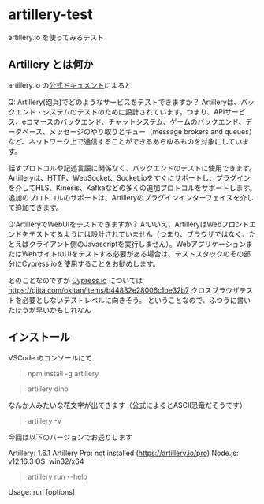 # artillery-test
artillery.io を使ってみるテスト

## Artillery とは何か

artillery.io の[公式ドキュメント](https://artillery.io/docs/guides/overview/why-artillery.html#What-kinds-of-services-can-I-test-with-Artillery)によると

Q: Artillery(砲兵)でどのようなサービスをテストできますか？
Artilleryは、バックエンド・システムのテストのために設計されています。つまり、APIサービス、eコマースのバックエンド、チャットシステム、ゲームのバックエンド、データベース、メッセージのやり取りとキュー（message brokers and queues）など、ネットワーク上で通信することができるあらゆるものを対象にしています。

話すプロトコルや記述言語に関係なく、バックエンドのテストに使用できます。Artilleryは、HTTP、WebSocket、Socket.ioをすぐにサポートし、プラグインを介してHLS、Kinesis、Kafkaなどの多くの追加プロトコルをサポートします。追加のプロトコルのサポートは、Artilleryのプラグインインターフェイスを介して追加できます。

Q:ArtilleryでWebUIをテストできますか？
A:いいえ、ArtilleryはWebフロントエンドをテストするようには設計されていません（つまり、ブラウザではなく、たとえばクライアント側のJavascriptを実行しません）。WebアプリケーションまたはWebサイトのUIをテストする必要がある場合は、テストスタックのその部分にCypress.ioを使用することをお勧めします。

とのことなのですが [Cypress.io](https://www.cypress.io/) については
https://qiita.com/okitan/items/b44882e28006c1be32b7
クロスブラウザテストを必要としないテストレベルに向きそう。
ということなので、ふつうに書いたほうが早いかもしれなん



## インストール

VSCode のコンソールにて

> npm install -g artillery

> artillery dino

なんか人みたいな花文字が出てきます（公式によるとASCII恐竜だそうです）

> artillery -V

今回は以下のバージョンでお送りします

Artillery: 1.6.1
Artillery Pro: not installed (https://artillery.io/pro)
Node.js: v12.16.3
OS: win32/x64

> artillery run --help 


  Usage: run [options] <script>

  Run a test script. Example: `artillery run benchmark.json`

  Options:

    -h, --help                    output usage information
    -t, --target <url>            Set target URL
    -p, --payload <path>          Set payload file (CSV)
    -o, --output <path>           Set file to write stats to (will output to stdout by default)
    -k, --insecure                Allow insecure TLS connections, e.g. with a self-signed cert
    -e, --environment <name>      Specify the environment to be used
    -c, --config <path>           Load test config from a file
    --overrides <JSON>            Object describing parts of the test script to override (experimental)
    -v, --variables <definition>  Set variables for the test dynamically (JSON object)
    -q, --quiet                   Do not print anything to stdout


> artillery run --output report.json my-script.yaml

JSON形式のレポートを取得できる

## テストのための環境をつくる

こちらを参考に「[WebSocket の負荷テストは Artillery でシュッと簡単に実行しよう](https://qiita.com/G-awa/items/5ecffe5bf2b68a1fa221)」…。


> npm install ws

server.js を書きます。

> node server.js

VSCodeのメニュー「Terminal」から「New Terminal」を開きます(Ctrl+Shift+@)。
ターミナルウインドウの右側に「2: Powershell」と表示されて切り替えることができます。
こちらで [wscat](https://github.com/websockets/wscat) をインストールします。

 > npm install -g wscat

 > wscat -c ws://localhost:3000 

これで hello と打てば他のクライアントにブロードキャストされるリピーターができました。

Ctrl+Shift+@でターミナルを増やして、`` wscat -c ws://localhost:3000 `` で接続してたくさん増やしてみましょう。

## Artillery を使用して負荷テストを実行する
さて Artillery を使用して負荷テストをかけてみます。
シナリオファイルを新規作成して scenario.yml として保存しておきます。

```scenario.yml
config:
  target: "ws://localhost:3000"
  phases:
    - duration: 20
      arrivalRate: 10
scenarios:
  - engine: "ws"
    flow:
      - send: "やほ～★"
```

あたらしいターミナルを開いて ``artillery run scenario.yml`` します

```
Started phase 0, duration: 20s @ 11:55:21(+0900) 2020-10-08
Report @ 11:55:31(+0900) 2020-10-08
Elapsed time: 10 seconds
  Scenarios launched:  99
  Scenarios completed: 99
  Requests completed:  99
  Mean response/sec: 10.03
  Response time (msec):
    min: 0.1
    max: 0.5
    median: 0.1
    p95: 0.1
    p99: 0.5
  Codes:
    0: 99

Report @ 11:55:41(+0900) 2020-10-08
Elapsed time: 20 seconds
  Scenarios launched:  100
  Scenarios completed: 100
  Requests completed:  100
  Mean response/sec: 10.02
  Response time (msec):
    min: 0.1
    max: 1.6
    median: 0.1
    p95: 0.1
    p99: 1.1
  Codes:
    0: 100

Report @ 11:55:42(+0900) 2020-10-08
Elapsed time: 20 seconds
  Scenarios launched:  1
  Scenarios completed: 1
  Requests completed:  1
  Mean response/sec: 2
  Response time (msec):
    min: 0.1
    max: 0.1
    median: 0.1
    p95: 0.1
    p99: 0.1
  Codes:
    0: 1

All virtual users finished
Summary report @ 11:55:42(+0900) 2020-10-08
  Scenarios launched:  200
  Scenarios completed: 200
  Requests completed:  200
  Mean response/sec: 9.8
  Response time (msec):
    min: 0.1
    max: 1.6
    median: 0.1
    p95: 0.1
    p99: 0.5
  Scenario counts:
    0: 200 (100%)
  Codes:
    0: 200
```
![shot1.png](shot1.png)


無事に全ターミナルに文字列を送ってくれたようです。

ここでconfigセクションを見直してみます。

 - target : テスト対象のアプリケーションのURI。HTTPアプリケーションの場合、これはすべてのリクエストのベースURL ``http://myapp.staging.local``。 WebSocketサーバーの場合、サーバーのホスト名（およびオプションでポート）``ws://127.0.0.1`` になります。
 - environments : 環境のリストと関連するターゲットURLを指定します。
 - phases : テストの期間とリクエストの頻度を指定します。
 - payload : CSVファイルから変数をインポートするために使用されます。
 - variables : 変数を外部CSVファイルからロードするのではなく、インラインで設定します
 - defaults : すべてのHTTPリクエストに適用されるデフォルトのヘッダーを設定します
 - plugins : プラグインを構成します
 - processor : カスタムJSコードをロードします
 - tls : Artilleryが自己署名証明書を処理する方法を構成します。HTTPリファレンスを参照してください
 - ensure : 待ち時間またはエラー率の成功条件を設定します。CI / CDに役立ちます

というわけで ``phases`` の ``duration: 2`` などすると2回になります。


ペイロードを載せたり、待ち時間を ``think``で追加できるようなのでこれは使えそう（作業はまたの機会に）。

## 参考文献

- [ARTILLERY:Installing](https://artillery.io/docs/guides/getting-started/installing-artillery.html#Installing)
- [WebSocket の負荷テストは Artillery でシュッと簡単に実行しよう @G-awa 2020年03月22日](https://qiita.com/G-awa/items/5ecffe5bf2b68a1fa221)

